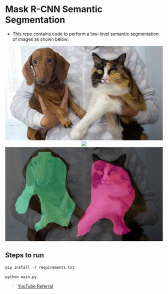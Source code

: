 # Mask R-CNN Semantic Segmentation
- This repo contains code to perform a low-level semantic segmentation of images as shown below:
<div align="center">
	<img src="https://github.com/AbdulRahmaan03/Mask-R-CNN-Semantic-Segmentation/blob/main/cat_and_dog.png">
</div>
<div align="center">
	<img src="https://github.com/user-attachments/assets/abfaa2e9-78d9-4c32-b83e-8df3fe3b7dce">
</div>
<div align="center">
	<img src="https://github.com/AbdulRahmaan03/Mask-R-CNN-Semantic-Segmentation/blob/main/semantic_segmented_img.png">
</div>

## Steps to run
```
pip install -r requirements.txt
```
```
python main.py
```

> [YouTube Referral](https://www.youtube.com/watch?v=FKmXzX0lsTM)
